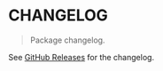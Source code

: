 # CHANGELOG

> Package changelog.

See [GitHub Releases](https://github.com/stdlib-js/stats-base-snanrange/releases) for the changelog.